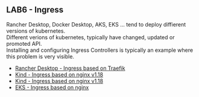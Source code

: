 ## LAB6 - Ingress
Rancher Desktop, Docker Desktop, AKS, EKS ... tend to deploy diffierent versions of kubernetes. <br>
Different verions of kubernetes, typically have changed, updated or promoted API. <br>
Installing and configuring Ingress Controllers is typically an example where this problem is very visible.

* [Rancher Desktop - Ingress based on Traefik](rancherdesktop.md)
* [Kind -  Ingress based on nginx v1.18](kind-ingress-v1.18.md)
* [Kind -  Ingress based on nginx v1.18](kind-ingress-v1.21.md)
* [EKS -  Ingress based on nginx](eks_ingress.md)
